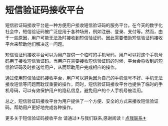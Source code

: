 # 短信验证码接收平台

短信验证码接收平台是一种方便用户接收短信验证码的服务平台。在今天的数字化社会中，短信验证码被广泛应用于各种场景，例如注册、登录、支付等。然而，由于一些原因，用户可能无法及时接收到短信验证码，因此需要借助短信验证码接收平台来帮助他们解决这一问题。

短信验证码接收平台可以为用户提供一个临时的手机号码，用户可以将这个手机号码用于接收短信验证码。当用户在需要接收短信验证码的时候，平台会将收到的短信验证码及时推送给用户，从而帮助用户完成相应的操作。

通过使用短信验证码接收平台，用户可以避免因为自己的手机信号不好、手机无法接收短信等问题而耽误重要的操作。同时，短信验证码接收平台也提供了临时的手机号码，可以有效保护用户的隐私信息，避免用户的个人手机号被滥用。

总之，短信验证码接收平台为用户提供了一个方便、安全的方式来接收短信验证码，帮助用户更好地完成各种操作。

更多关于短信验证码接收平台 请通过✈与我们联系,感谢阅读！[点我联系✈](https://dev.G208.com)